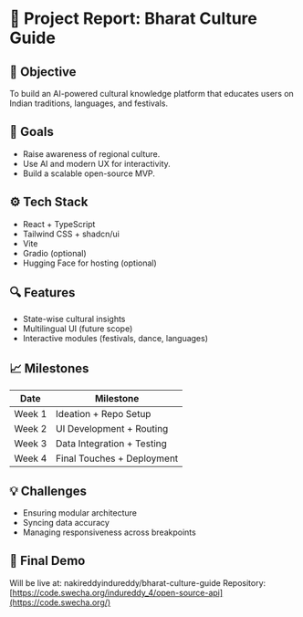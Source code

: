 # 📘 Project Report: Bharat Culture Guide

## 🧠 Objective

To build an AI-powered cultural knowledge platform that educates users on Indian traditions, languages, and festivals.

## 🎯 Goals

- Raise awareness of regional culture.
- Use AI and modern UX for interactivity.
- Build a scalable open-source MVP.

## ⚙️ Tech Stack

- React + TypeScript
- Tailwind CSS + shadcn/ui
- Vite
- Gradio (optional)
- Hugging Face for hosting (optional)

## 🔍 Features

- State-wise cultural insights
- Multilingual UI (future scope)
- Interactive modules (festivals, dance, languages)

## 📈 Milestones

| Date       | Milestone                        |
|------------|----------------------------------|
| Week 1     | Ideation + Repo Setup            |
| Week 2     | UI Development + Routing         |
| Week 3     | Data Integration + Testing       |
| Week 4     | Final Touches + Deployment       |

## 💡 Challenges

- Ensuring modular architecture
- Syncing data accuracy
- Managing responsiveness across breakpoints

## 🔗 Final Demo

Will be live at:  nakireddyindureddy/bharat-culture-guide
Repository: [https://code.swecha.org/indureddy_4/open-source-api](https://code.swecha.org/)
